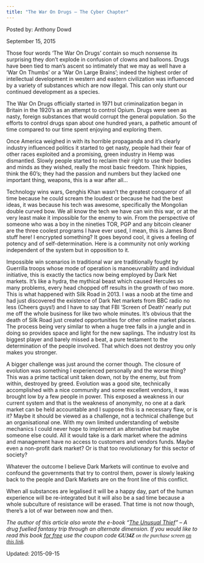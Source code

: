 ```yaml
---
title: "The War On Drugs – The Cyber Chapter"
---
```


Posted by: Anthony Dowd 

<span>September 15, 2015</span>




<p>Those four words ‘The War On Drugs’ contain so much nonsense its surprising they don’t explode in confusion of clowns and balloons. Drugs have been tied to man’s ascent so intimately that we may as well have a ‘War On Thumbs’ or a ‘War On Large Brains’; indeed the highest order of intellectual development in western and eastern civilization was influenced by a variety of substances which are now illegal. This can only stunt our continued development as a species.</p>
<p>The War On Drugs officially started in 1971 but criminalization began in Britain in the 1920’s as an attempt to control Opium. Drugs were seen as nasty, foreign substances that would corrupt the general population. So the efforts to control drugs span about one hundred years, a pathetic amount of time compared to our time spent enjoying and exploring them.</p>
<p>Once America weighed in with its horrible propaganda and it’s clearly industry influenced politics it started to get nasty, people had their fear of other races exploited and a promising, green industry in Hemp was dismantled. Slowly people started to reclaim their right to use their bodies and minds as they wished, really the most basic freedom. Think hippies, think the 60’s; they had the passion and numbers but they lacked one important thing, weapons, this is a war after all…</p>
<p>Technology wins wars, Genghis Khan wasn’t the greatest conqueror of all time because he could scream the loudest or because he had the best ideas, it was because his tech was awesome, specifically the Mongolian double curved bow. We all know the tech we have can win this war, or at the very least make it impossible for the enemy to win. From the perspective of someone who was a boy in the nineties TOR, PGP and any bitcoin cleaner are the three coolest programs I have ever used, I mean, this is James Bond stuff here! I encrypted something? It goes beyond cool, it gives a feeling of potency and of self-determination. Here is a community not only working independent of the system but in opposition to it.</p>
<p>Impossible win scenarios in traditional war are traditionally fought by Guerrilla troops whose mode of operation is manoeuvrability and individual initiative, this is exactly the tactics now being employed by Dark Net markets. It’s like a hydra, the mythical beast which caused Hercules so many problems, every head chopped off results in the growth of two more. This is what happened with Silk Road in 2013. I was a noob at the time and had just discovered the existence of Dark Net markets from BBC radio no less (Cheers guys!) and I have to say that FBI ‘Screen of Death’ nearly put me off the whole business for like two whole minutes. It’s obvious that the death of Silk Road just created opportunities for other online market places. The process being very similar to when a huge tree falls in a jungle and in doing so provides space and light for the new saplings. The industry lost its biggest player and barely missed a beat, a pure testament to the determination of the people involved. That which does not destroy you only makes you stronger.</p>
<p>A bigger challenge was just around the corner though. The closure of evolution was something I experienced personally and the worse thing? This was a prime tactical unit taken down, not by the enemy, but from within, destroyed by greed. Evolution was a good site, technically accomplished with a nice community and some excellent vendors, it was brought low by a few people in power. This exposed a weakness in our current system and that is the weakness of anonymity, no one at a dark market can be held accountable and I suppose this is a necessary flaw, or is it? Maybe it should be viewed as a challenge, not a technical challenge but an organisational one. With my own limited understanding of website mechanics I could never hope to implement an alternative but maybe someone else could. All it would take is a dark market where the admins and management have no access to customers and vendors funds. Maybe even a non-profit dark market? Or is that too revolutionary for this sector of society?</p>
<p>Whatever the outcome I believe Dark Markets will continue to evolve and confound the governments that try to control them, power is slowly leaking back to the people and Dark Markets are on the front line of this conflict.</p>
<p>When all substances are legalised it will be a happy day, part of the human experience will be re-integrated but it will also be a sad time because a whole subculture of resistance will be erased. That time is not now though, there’s a lot of war between now and then.</p>
<p><em>The author of this article also wrote the e-book &#8220;<span style="text-decoration: underline;">The Unusual Thief</span>&#8221; &#8211; A drug fuelled fantasy trip through an alternate dimension. If you would like to read this book <span style="text-decoration: underline;">for free</span> use the coupon code <strong><span style="font-family: Calibri;">GU34Z </span></strong><span style="font-family: Calibri;">on the purchase screen <a href="http://www.smashwords.com/books/view/551076">on this link</a>.</span></em></p>

Updated: 2015-09-15

